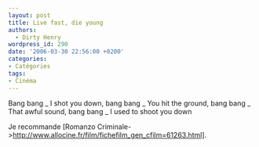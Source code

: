 ```yaml
---
layout: post
title: Live fast, die young
authors:
  - Dirty Henry
wordpress_id: 290
date: '2006-03-30 22:56:00 +0200'
categories:
- Catégories
tags:
- Cinéma
---
```

Bang bang
_ I shot you down, bang bang
_ You hit the ground, bang bang
_ That awful sound, bang bang
_ I used to shoot you down

Je recommande [Romanzo Criminale->http://www.allocine.fr/film/fichefilm_gen_cfilm=61263.html].
